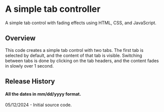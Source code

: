 # A simple tab controller
A simple tab control with fading effects using HTML, CSS, and JavaScript.

## Overview
This code creates a simple tab control with two tabs. The first tab is selected by default, and the content of that tab is visible. Switching between tabs is done by clicking on the tab headers, and the content fades in slowly over 1 second.

## Release History
#### All the dates in mm/dd/yyyy format.
05/12/2024 - Initial source code.
